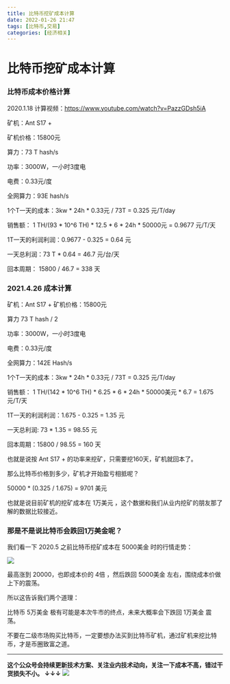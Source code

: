 ```yaml
---
title: 比特币挖矿成本计算
date: 2022-01-26 21:47
tags: [比特币,交易]
categories: [经济相关]
---
```


# 比特币挖矿成本计算

### 比特币成本价格计算

2020.1.18 计算视频：https://www.youtube.com/watch?v=PazzGDsh5iA

矿机：Ant S17 + 

矿机价格：15800元 

算力：73 T hash/s 

功率：3000W，一小时3度电 

电费：0.33元/度 

全网算力：93E hash/s


1个T一天的成本：3kw * 24h * 0.33元 / 73T = 0.325 元/T/day

销售额： 1 TH/(93 * 10^6 TH) * 12.5 * 6 * 24h * 50000元 = 0.9677 元/T/天

1T一天的利润利润：0.9677 - 0.325 = 0.64 元

一天总利润：73 T * 0.64 = 46.7 元/台/天

回本周期： 15800 / 46.7 = 338 天



### 2021.4.26 成本计算 

矿机：Ant S17 + 矿机价格：15800元 

算力 73 T hash / 2 

功率：3000W，一小时3度电 

电费：0.33元/度 

全网算力：142E Hash/s

1个T一天的成本：3kw * 24h * 0.33元 / 73T = 0.325 元/T/day


销售额： 1 TH/(142 * 10^6 TH) * 6.25 * 6 * 24h * 50000美元 * 6.7 = 1.675 元/T/天

1T一天的利润利润：1.675 - 0.325 = 1.35 元


一天总利润: 73 * 1.35 = 98.55 元

回本周期：15800 / 98.55 = 160 天

也就是说按 Ant S17 + 的功率来挖矿，只需要挖160天，矿机就回本了。

那么比特币价格到多少，矿机才开始盈亏相抵呢？

50000 * (0.325 / 1.675) = 9701 美元

也就是说目前矿机的挖矿成本在 1万美元 ，这个数据和我们从业内挖矿的朋友那了解的数据比较接近。

### 那是不是说比特币会跌回1万美金呢？

我们看一下 2020.5 之前比特币挖矿成本在 5000美金 时的行情走势：

![](https://tva1.sinaimg.cn/large/e6c9d24egy1gzsgdiy7kwj20jx0wjabo.jpg)

最高涨到 20000，也即成本价的 4倍 ，然后跌回 5000美金 左右，围绕成本价做上下的震荡。

所以这告诉我们两个道理：


比特币 5万美金 极有可能是本次牛市的终点，未来大概率会下跌回 1万美金 震荡。


不要在二级市场购买比特币，一定要想办法买到比特币矿机，通过矿机来挖比特币，才是币圈致富之道。


------
**这个公众号会持续更新技术方案、关注业内技术动向，关注一下成本不高，错过干货损失不小。
↓↓↓**
![](https://tva1.sinaimg.cn/large/e6c9d24egy1gzzmv1p67mj21bi0hcwgh.jpg)
